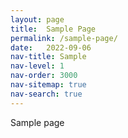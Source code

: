 ```yaml
---
layout: page
title:  Sample Page
permalink: /sample-page/
date:   2022-09-06
nav-title: Sample
nav-level: 1
nav-order: 3000
nav-sitemap: true
nav-search: true
---
```


Sample page